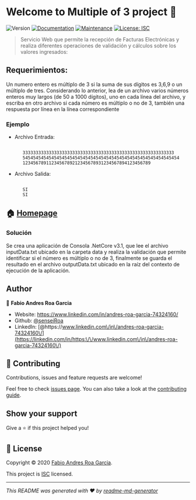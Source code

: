 # Welcome to Multiple of 3 project 👋
![Version](https://img.shields.io/badge/version-1.0.0-blue.svg?cacheSeconds=2592000)
[![Documentation](https://img.shields.io/badge/documentation-yes-brightgreen.svg)](https://github.com/senseiRoa/MultipleOf3#readme)
[![Maintenance](https://img.shields.io/badge/Maintained%3F-yes-green.svg)](https://github.com/senseiRoa/MultipleOf3/graphs/commit-activity)
[![License: ISC](https://img.shields.io/github/license/senseiRoa/nodeCrudExample)](https://github.com/senseiRoa/MultipleOf3/blob/master/LICENSE)

>Servicio Web que permite la recepción de Facturas Electrónicas y realiza diferentes operaciones de validación y cálculos sobre los valores ingresados:

## Requerimientos:
   
Un numero entero es múltiplo de 3 si la suma de sus dígitos es 3,6,9 o un múltiplo de tres. Considerando lo anterior, lea de un archivo varios números enteros muy largos (de 50 a 1000 dígitos), uno en cada línea del archivo, y escriba en otro archivo si cada número es múltiplo o no de 3, también una respuesta por línea en la línea correspondiente

### Ejemplo

* Archivo Entrada:

   ~~~
      
      3333333333333333333333333333333333333333333333333333333333
      545454545454545454545454545454545454545454545454545454545454
      1234567891123456789212345678931234567894123456789

   ~~~ 

* Archivo Salida:

   ~~~

      SI
      SI

   ~~~ 

## 🏠 [Homepage](https://github.com/senseiRoa/MultipleOf3/blob/main/README.md)

### Solución

Se crea una aplicación de Consola .NetCore v3.1, que lee el archivo inputData.txt ubicado en la carpeta data y realiza la validación que permite identificar si el número es múltiplo o no de 3, finalmente se guarda el resultado en el archivo outputData.txt ubicado en la raíz del contexto de ejecución de la aplicación.



## Author

👤 **Fabio Andres Roa Garcia**

* Website: https://www.linkedin.com/in/andres-roa-garcia-74324160/
* Github: [@senseiRoa](https://github.com/senseiRoa)
* LinkedIn: [@https:\/\/www.linkedin.com\/in\/andres-roa-garcia-74324160\/](https://linkedin.com/in/https:\/\/www.linkedin.com\/in\/andres-roa-garcia-74324160\/)

## 🤝 Contributing

Contributions, issues and feature requests are welcome!

Feel free to check [issues page](https://github.com/senseiRoa/MultipleOf3/issues). You can also take a look at the [contributing guide](https://github.com/senseiRoa/MultipleOf3/blob/master/CONTRIBUTING.md).

## Show your support

Give a ⭐️ if this project helped you!

## 📝 License

Copyright &copy; 2020 [Fabio Andres Roa Garcia](https://github.com/senseiRoa).

This project is [ISC](https://github.com/senseiRoa/MultipleOf3/blob/master/LICENSE) licensed.

***
_This README was generated with ❤️ by [readme-md-generator](https://github.com/kefranabg/readme-md-generator)_
